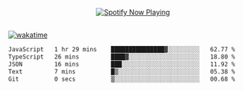 

<p align="center">
  <a href="https://open.spotify.com/user/31ljmyymhthokwewwcd6dsdmvprm" target="_blank"><img src="https://novatorem-psi-rosy.vercel.app/api/spotify" alt="Spotify Now Playing"/></a>
</p>

##

[![wakatime](https://wakatime.com/badge/user/87646243-158a-4241-a3cb-668e1fa2dbb8.svg)](https://wakatime.com/@87646243-158a-4241-a3cb-668e1fa2dbb8)
<!--START_SECTION:waka-->

```txt
JavaScript   1 hr 29 mins    ███████████████▓░░░░░░░░░   62.77 %
TypeScript   26 mins         ████▓░░░░░░░░░░░░░░░░░░░░   18.80 %
JSON         16 mins         ███░░░░░░░░░░░░░░░░░░░░░░   11.92 %
Text         7 mins          █▒░░░░░░░░░░░░░░░░░░░░░░░   05.38 %
Git          0 secs          ▒░░░░░░░░░░░░░░░░░░░░░░░░   00.68 %
```

<!--END_SECTION:waka-->
